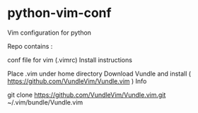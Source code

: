 # python-vim-conf
Vim configuration for python

Repo contains :

conf file for vim (.vimrc)
Install instructions

Place .vim under home directory
Download Vundle and install ( https://github.com/VundleVim/Vundle.vim )
Info

git clone https://github.com/VundleVim/Vundle.vim.git ~/.vim/bundle/Vundle.vim
